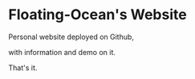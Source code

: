 # Floating-Ocean's Website

Personal website deployed on Github,

with information and demo on it.

That's it.
